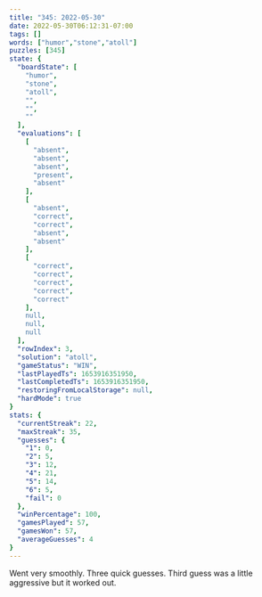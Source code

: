 ```yaml
---
title: "345: 2022-05-30"
date: 2022-05-30T06:12:31-07:00
tags: []
words: ["humor","stone","atoll"]
puzzles: [345]
state: {
  "boardState": [
    "humor",
    "stone",
    "atoll",
    "",
    "",
    ""
  ],
  "evaluations": [
    [
      "absent",
      "absent",
      "absent",
      "present",
      "absent"
    ],
    [
      "absent",
      "correct",
      "correct",
      "absent",
      "absent"
    ],
    [
      "correct",
      "correct",
      "correct",
      "correct",
      "correct"
    ],
    null,
    null,
    null
  ],
  "rowIndex": 3,
  "solution": "atoll",
  "gameStatus": "WIN",
  "lastPlayedTs": 1653916351950,
  "lastCompletedTs": 1653916351950,
  "restoringFromLocalStorage": null,
  "hardMode": true
}
stats: {
  "currentStreak": 22,
  "maxStreak": 35,
  "guesses": {
    "1": 0,
    "2": 5,
    "3": 12,
    "4": 21,
    "5": 14,
    "6": 5,
    "fail": 0
  },
  "winPercentage": 100,
  "gamesPlayed": 57,
  "gamesWon": 57,
  "averageGuesses": 4
}
---
```


<!-- more -->
Went very smoothly. Three quick guesses. Third guess was a little aggressive but it worked out.
